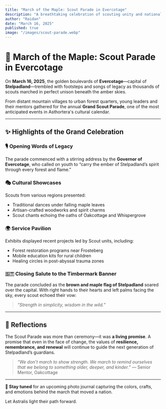 ```yaml
---
title: "March of the Maple: Scout Parade in Evercotage"
description: "A breathtaking celebration of scouting unity and national spirit in Stelpadland’s eternal autumn capital."
author: "Raidan"
date: "March 16, 2025"
published: true
image: "/images/scout-parade.webp"
---
```


# 🍁 March of the Maple: Scout Parade in Evercotage

On **March 16, 2025**, the golden boulevards of **Evercotage**—capital of **Stelpadland**—trembled with footsteps and songs of legacy as thousands of scouts marched in perfect unison beneath the amber skies.

From distant mountain villages to urban forest quarters, young leaders and their mentors gathered for the annual **Grand Scout Parade**, one of the most anticipated events in Asthortera's cultural calendar.

---

## ✨ Highlights of the Grand Celebration

### 🎙️ **Opening Words of Legacy**
The parade commenced with a stirring address by the **Governor of Evercotage**, who called on youth to “carry the ember of Stelpadland’s spirit through every forest and flame.”

### 🎭 **Cultural Showcases**
Scouts from various regions presented:
- Traditional dances under falling maple leaves  
- Artisan-crafted woodworks and spirit charms  
- Scout chants echoing the oaths of Oakcottage and Whispergrove

### 🌍 **Service Pavilion**
Exhibits displayed recent projects led by Scout units, including:
- Forest restoration programs near Frosteberg  
- Mobile education kits for rural children  
- Healing circles in post-abyssal trauma zones

### 🇸🇹 **Closing Salute to the Timbermark Banner**
The parade concluded as the **brown and maple flag of Stelpadland** soared over the capital. With right hands to their hearts and left palms facing the sky, every scout echoed their vow:

> *“Strength in simplicity, wisdom in the wild.”*

---

## 🧠 Reflections

The Scout Parade was more than ceremony—it was **a living promise**. A promise that even in the face of change, the values of **resilience, remembrance, and renewal** will continue to guide the next generation of Stelpadland’s guardians.

> *“We don’t march to show strength. We march to remind ourselves that we belong to something older, deeper, and kinder.”* — Senior Mentor, Oakcottage

---

**📸 Stay tuned** for an upcoming photo journal capturing the colors, crafts, and emotions behind the march that moved a nation.

Let Astralis light their path forward.
